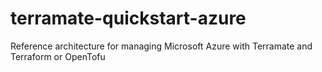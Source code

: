 # terramate-quickstart-azure
Reference architecture for managing Microsoft Azure with Terramate and Terraform or OpenTofu
